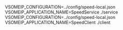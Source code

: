 VSOMEIP_CONFIGURATION=../config/speed-local.json VSOMEIP_APPLICATION_NAME=SpeedService ./service
VSOMEIP_CONFIGURATION=../config/speed-local.json VSOMEIP_APPLICATION_NAME=SpeedClient ./client

